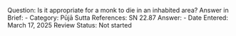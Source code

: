 Question: Is it appropriate for a monk to die in an inhabited area?
Answer in Brief: -
 Category: Pūjā
Sutta References: SN 22.87
Answer: -
Date Entered: March 17, 2025
Review Status: Not started